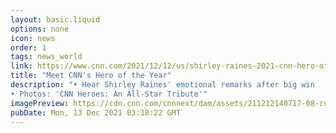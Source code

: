```yaml
---
layout: basic.liquid
options: none
icon: news
order: 1
tags: news_world
link: https://www.cnn.com/2021/12/12/us/shirley-raines-2021-cnn-hero-of-the-year/index.html
title: "Meet CNN's Hero of the Year"
description: "• Hear Shirley Raines' emotional remarks after big win
• Photos: 'CNN Heroes: An All-Star Tribute'"
imagePreview: https://cdn.cnn.com/cnnnext/dam/assets/211212140717-08-cnn-heroes-top-10-shirley-raines-video-synd-2.jpg
pubDate: Mon, 13 Dec 2021 03:18:22 GMT
---
```

